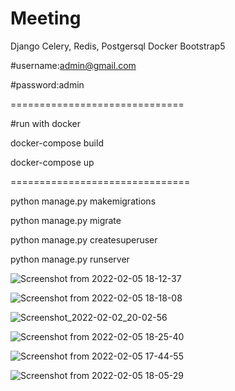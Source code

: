 # Meeting

Django 
Celery, Redis, Postgersql
Docker
Bootstrap5


#username:admin@gmail.com

#password:admin

==============================

#run with docker

docker-compose build

docker-compose up

===============================


python manage.py makemigrations

python manage.py migrate

python manage.py createsuperuser

python manage.py runserver


![Screenshot from 2022-02-05 18-12-37](https://user-images.githubusercontent.com/43889064/152646537-9a54f6a1-a7fc-450b-9e92-d63565117b83.png)


![Screenshot from 2022-02-05 18-18-08](https://user-images.githubusercontent.com/43889064/152646913-fcdb8de0-e57c-4d71-a3e3-539c4060f083.png)


![Screenshot_2022-02-02_20-02-56](https://user-images.githubusercontent.com/43889064/152206386-aa825307-7104-4998-aa50-542af3b0393c.png)


![Screenshot from 2022-02-05 18-25-40](https://user-images.githubusercontent.com/43889064/152647022-28a69f1b-285f-471d-b6db-a8afb4d2d7e2.png)


![Screenshot from 2022-02-05 17-44-55](https://user-images.githubusercontent.com/43889064/152645511-018e08b1-32fb-4185-b338-db751de267af.png)


![Screenshot from 2022-02-05 18-05-29](https://user-images.githubusercontent.com/43889064/152646300-c1f875ae-cff1-4feb-946a-e38ea02b171e.png)
